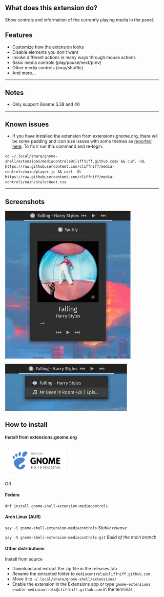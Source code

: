 ## What does this extension do?

Show controls and information of the currently playing media in the panel.

## Features

- Customize how the extension looks
- Disable elements you don't want
- Invoke different actions in many ways through mouse actions
- Basic media controls (play/pause/next/prev)
- Other media controls (loop/shuffle)
- And more...

---

## Notes

-   Only support Gnome 3.38 and 40

---

## Known issues

-   If you have installed the extension from extensions.gnome.org, there will be some padding and icon size issues with some themes as [reported here](https://github.com/cliffniff/media-controls/issues/16). To fix it run this command and re-login.

`cd ~/.local/share/gnome-shell/extensions/mediacontrols@cliffniff.github.com/ && curl -OL https://raw.githubusercontent.com/cliffniff/media-controls/main/player.js && curl -OL https://raw.githubusercontent.com/cliffniff/media-controls/main/stylesheet.css`

---

## Screenshots

![Screenshot](/images/Screenshot_info_menu.png)

![Screenshot](/images/Screenshot_sources_menu.png)

## How to install

#### Install from extensions.gnome.org

[<img src="./images/get-ego.png" height="100">](https://extensions.gnome.org/extension/4470/media-controls/)

OR

#### Fedora

`dnf install gnome-shell-extension-mediacontrols`

#### Arch Linux (AUR)

`yay -S gnome-shell-extension-mediacontrols` _Stable release_

`yay -S gnome-shell-extension-mediacontrols-git` _Build of the main branch_

#### Other distributions

Install from source
-   Download and extract the zip file in the releases tab
-   Rename the extracted folder to `mediacontrols@cliffniff.github.com`
-   Move it to `~/.local/share/gnome-shell/extensions/`
-   Enable the extension in the Extensions app or type `gnome-extensions enable mediacontrols@cliffniff.github.com` in the terminal
